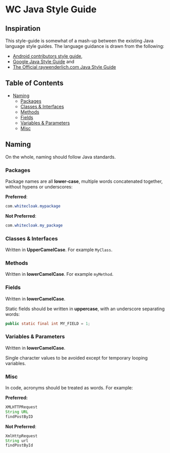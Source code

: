 # WC Java Style Guide

## Inspiration

This style-guide is somewhat of a mash-up between the existing Java language style guides. The language guidance is drawn from the following:

+ [Android contributors style guide](https://source.android.com/source/code-style.html),
+ [Google Java Style Guide](https://google-styleguide.googlecode.com/svn/trunk/javaguide.html) and 
+ [The Official raywenderlich.com Java Style Guide](https://github.com/raywenderlich/java-style-guide)

## Table of Contents

- [Naming](#naming)
  + [Packages](#packages)
  + [Classes & Interfaces](#classes--interfaces)
  + [Methods](#methods)
  + [Fields](#fields)
  + [Variables & Parameters](#variables--parameters)
  + [Misc](#misc)

## Naming

On the whole, naming should follow Java standards.

### Packages

Package names are all __lower-case__, multiple words concatenated together, without hypens or underscores:

__Preferred__:

```java
com.whitecloak.mypackage
```
__Not Preferred__:

```java
com.whitecloak.my_package
```

### Classes & Interfaces

Written in __UpperCamelCase__. For example `MyClass`. 

### Methods

Written in __lowerCamelCase__. For example `myMethod`.

### Fields

Written in __lowerCamelCase__.

Static fields should be written in __uppercase__, with an underscore separating
words:

```java
public static final int MY_FIELD = 1;
```

### Variables & Parameters

Written in __lowerCamelCase__.

Single character values to be avoided except for temporary looping variables.

### Misc

In code, acronyms should be treated as words. For example:

__Preferred:__

```java
XMLHTTPRequest
String URL
findPostByID
```

__Not Preferred__:

```java
XmlHttpRequest
String url
findPostById
```
